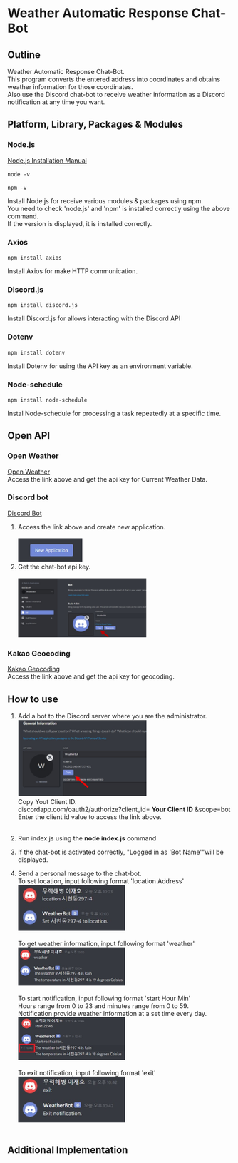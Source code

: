 # Weather Automatic Response Chat-Bot
## Outline
Weather Automatic Response Chat-Bot.<br>
This program converts the entered address into coordinates and obtains weather information for those coordinates.<br>
Also use the Discord chat-bot to receive weather information as a Discord notification at any time you want.<br>
## Platform, Library, Packages & Modules
### Node.js
[Node.js Installation Manual](https://nodejs.org/en/)
```
node -v
```
```
npm -v
```
Install Node.js for receive various modules & packages using npm.<br>
You need to check 'node.js' and 'npm' is installed correctly using the above command.<br>
If the version is displayed, it is installed correctly.<br>

### Axios
```
npm install axios
```
Install Axios for make HTTP communication.
### Discord.js
```
npm install discord.js
```
Install Discord.js for allows interacting with the Discord API 
### Dotenv
```
npm install dotenv
```
Install Dotenv for using the API key as an environment variable.
### Node-schedule
```
npm install node-schedule 
```
Instal Node-schedule for processing a task repeatedly at a specific time.
## Open API
### Open Weather
[Open Weather](https://openweathermap.org/api)<br>
Access the link above and get the api key for Current Weather Data.<br>
### Discord bot
[Discord Bot](https://discordapp.com/developers/applications)<br>
1. Access the link above and create new application.<br><br>
<img src="image/new.jpg" width="30%"><br>
2. Get the chat-bot api key.<br><br>
<img src="image/discordAPI.jpg" width="60%"><br>
### Kakao Geocoding
[Kakao Geocoding](https://developers.kakao.com/product/map)<br>
Access the link above and get the api key for geocoding.<br>

## How to use
1. Add a bot to the Discord server where you are the administrator.<br>
<img src="image/bot-id.jpg" width="60%"><br>
Copy Yout Client ID.<br>
discordapp.com/oauth2/authorize?client_id=
**Your Client ID**
&scope=bot<br>
Enter the client id value to access the link above.<br><br>

2. Run index.js using the __node index.js__ command <br>

3. If the chat-bot is activated correctly, "Logged in as 'Bot Name'"will be displayed.<br>

4. Send a personal message to the chat-bot.<br>
To set location, input following format 'location Address'<br>
<img src="image/location.jpg" width="50%"><br><br>
To get weather information, input following format 'weather'<br>
<img src="image/weather.jpg" width="50%"><br><br>
To start notification, input following format 'start Hour Min'<br>
Hours range from 0 to 23 and minutes range from 0 to 59.<br>
Notification provide weather information at a set time every day.<br>
<img src="image/noti.jpg" width="50%"><br><br>
To exit notification, input following format 'exit'<br>
<img src="image/exit.jpg" width="50%"><br><br>
## Additional Implementation
